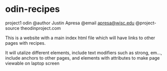 # odin-recipes
project1 odin
@author Justin Apresa
@email apresa@wisc.edu
@project-source theodinproject.com

This is a website with a main index html file which will have links to other pages with recipes. 

It will utalize different elements, include text modifiers such as strong, em..., include anchors to other pages, and elements with attributes to make page viewable on laptop screen
